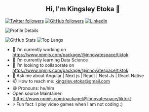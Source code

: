 <h2 align="center">Hi, I'm Kingsley Etoka 👋</h2>

[![Twitter followers](https://img.shields.io/twitter/follow/sleez_daemon?style=social)](https://x.com/sleez_daemon)
[![GitHub followers](https://img.shields.io/github/followers/sleez007?style=social)](https://github.com/sleez007)
[![LinkedIn](https://img.shields.io/badge/LinkedIn-Profile-blue?logo=linkedin)](https://www.linkedin.com/in/kingsley-etoka-759609101/)






![Profile Details](https://github-profile-summary-cards.vercel.app/api/cards/profile-details?username=sleez007&theme=solarized_dark&v=1)

![GitHub Stats](https://github-readme-stats.vercel.app/api?username=sleez007&show_icons=true&count_private=true&theme=solarized-dark&hide_title=true&hide_rank=true&v=1) ![Top Langs](https://github-readme-stats.vercel.app/api/top-langs/?username=sleez007&layout=compact&theme=solarized-dark&v=1)



- 🔭 I’m currently working on https://www.npmjs.com/package/@innovatespace/tiktok
- 🌱 I’m currently learning Data Science
- 👯 I’m looking to collaborate on https://www.npmjs.com/package/@innovatespace/tiktok
- 💬 Ask me about Angular | Next js | React | Nest Js | React Native
- 📫 How to reach me: kingsley.etoka@gmail.com
- 😄 Pronouns: he/him
- Open source Maintainer:  [https://www.npmjs.com/package/@innovatespace/tiktok]
- ⚡ Fun fact: I play video games when I am not coding :) 
